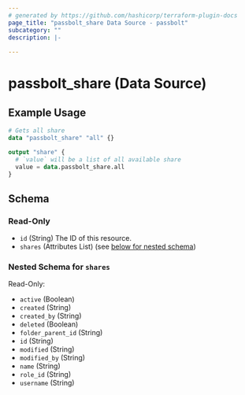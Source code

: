 ```yaml
---
# generated by https://github.com/hashicorp/terraform-plugin-docs
page_title: "passbolt_share Data Source - passbolt"
subcategory: ""
description: |-
  
---
```


# passbolt_share (Data Source)



## Example Usage

```terraform
# Gets all share
data "passbolt_share" "all" {}

output "share" {
  # `value` will be a list of all available share
  value = data.passbolt_share.all
}
```

<!-- schema generated by tfplugindocs -->
## Schema

### Read-Only

- `id` (String) The ID of this resource.
- `shares` (Attributes List) (see [below for nested schema](#nestedatt--shares))

<a id="nestedatt--shares"></a>
### Nested Schema for `shares`

Read-Only:

- `active` (Boolean)
- `created` (String)
- `created_by` (String)
- `deleted` (Boolean)
- `folder_parent_id` (String)
- `id` (String)
- `modified` (String)
- `modified_by` (String)
- `name` (String)
- `role_id` (String)
- `username` (String)
